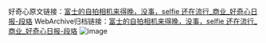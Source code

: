 好奇心原文链接：[富士的自拍相机来得晚，没事，selfie 还在流行_商业_好奇心日报-段珞](https://www.qdaily.com/articles/5317.html)
WebArchive归档链接：[富士的自拍相机来得晚，没事，selfie 还在流行_商业_好奇心日报-段珞](http://web.archive.org/web/20190623164503/https://www.qdaily.com/articles/5317.html)
![image](http://ww3.sinaimg.cn/large/007d5XDply1g3wh1vh4adj30u04lo1kx)
